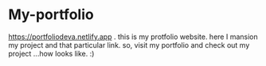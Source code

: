 # My-portfolio
 https://portfoliodeva.netlify.app . this is my protfolio website. here I mansion my project and that particular link. so, visit my portfolio and check out my project ...how looks like. :)
